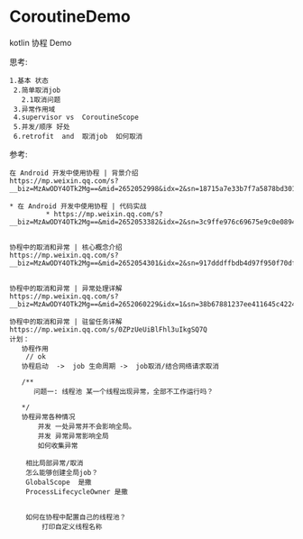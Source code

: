 # CoroutineDemo
kotlin 协程  Demo


思考:


    1.基本 状态
     2.简单取消job
       2.1取消问题
     3.异常作用域
     4.supervisor vs  CoroutineScope
     5.并发/顺序 好处
     6.retrofit  and  取消job  如何取消





参考:

    在 Android 开发中使用协程 | 背景介绍
    https://mp.weixin.qq.com/s?__biz=MzAwODY4OTk2Mg==&mid=2652052998&idx=2&sn=18715a7e33b7f7a5878bd301e9f8f935&chksm=808cbe43b7fb3755e01af29a316c402c8ad70bed5282109516c7f54d70db93013217ceb4e84a&scene=21#wechat_redirect

    * 在 Android 开发中使用协程 | 代码实战
             * https://mp.weixin.qq.com/s?__biz=MzAwODY4OTk2Mg==&mid=2652053382&idx=2&sn=3c9ffe976c69675e9c0e08940afd566f&scene=21#wechat_redirect


    协程中的取消和异常 | 核心概念介绍
    https://mp.weixin.qq.com/s?__biz=MzAwODY4OTk2Mg==&mid=2652054301&idx=2&sn=917dddffbdb4d97f950f70dfc570c021&chksm=808c8358b7fb0a4ee7ab15a9655543c501b3e1fd7c6c5f84f9e151a58c93264ff74066246696&scene=21#wechat_redirect


    协程中的取消和异常 | 异常处理详解
    https://mp.weixin.qq.com/s?__biz=MzAwODY4OTk2Mg==&mid=2652060229&idx=1&sn=38b67881237ee411645c42248b9be2d4&chksm=808c9a00b7fb131624f169dc3c2b958e44980ab7118e97539b3ec42611fe3d1e72a277e1bad5&scene=178#rd

    协程中的取消和异常 | 驻留任务详解
    https://mp.weixin.qq.com/s/0ZPzUeUiBlFhl3uIkgSQ7Q
    计划：
       协程作用
        // ok
       协程启动  ->  job 生命周期 ->  job取消/结合网络请求取消

       /**
          问题一: 线程池 某一个线程出现异常，全部不工作运行吗？

       */
       协程异常各种情况
           并发 一处异常并不会影响全局。
           并发 异常异常影响全局
           如何收集异常

        相比局部异常/取消
        怎么能够创建全局job？
        GlobalScope  是撒
        ProcessLifecycleOwner 是撒


        如何在协程中配置自己的线程池？
            打印自定义线程名称


